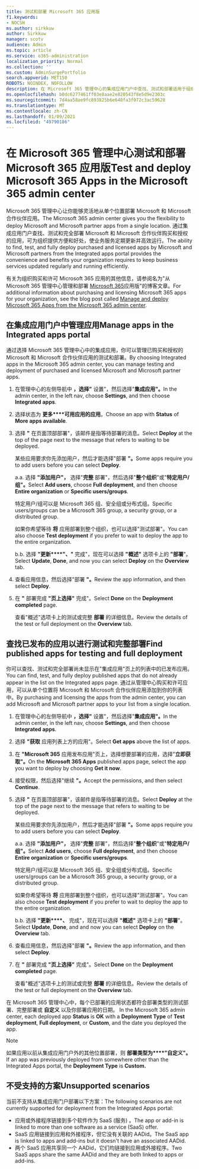 ```yaml
---
title: 测试和部署 Microsoft 365 应用版
f1.keywords:
- NOCSH
ms.author: sirkkuw
author: Sirkkuw
manager: scotv
audience: Admin
ms.topic: article
ms.service: o365-administration
localization_priority: Normal
ms.collection: ''
ms.custom: AdminSurgePortfolio
search.appverid: MET150
ROBOTS: NOINDEX, NOFOLLOW
description: 在 Microsoft 365 管理中心的集成应用门户中查找、测试和部署适用于组织中用户和组的 Microsoft 和 Microsoft 合作伙伴应用。
ms.openlocfilehash: b0dc6277461ff03e8aae2e820543f8e5d9e2303c
ms.sourcegitcommit: 7d4aa58ae9fc893825b6e648fa3f072c3ac59628
ms.translationtype: MT
ms.contentlocale: zh-CN
ms.lasthandoff: 01/09/2021
ms.locfileid: "49790186"
---
```

# <a name="test-and-deploy-microsoft-365-apps-in-the-microsoft-365-admin-center"></a><span data-ttu-id="afddb-103">在 Microsoft 365 管理中心测试和部署 Microsoft 365 应用版</span><span class="sxs-lookup"><span data-stu-id="afddb-103">Test and deploy Microsoft 365 Apps in the Microsoft 365 admin center</span></span>

<span data-ttu-id="afddb-104">Microsoft 365 管理中心让你能够灵活地从单个位置部署 Microsoft 和 Microsoft 合作伙伴应用。</span><span class="sxs-lookup"><span data-stu-id="afddb-104">The Microsoft 365 admin center gives you the flexibility to deploy Microsoft and Microsoft partner apps from a single location.</span></span> <span data-ttu-id="afddb-105">通过集成应用门户查找、测试和完全部署 Microsoft 和 Microsoft 合作伙伴购买和授权的应用，可为组织提供方便和好处，使业务服务定期更新并高效运行。</span><span class="sxs-lookup"><span data-stu-id="afddb-105">The ability to find, test, and fully deploy purchased and licensed apps by Microsoft and Microsoft partners from the Integrated apps portal provides the convenience and benefits your organization requires to keep business services updated regularly and running efficiently.</span></span>  

<span data-ttu-id="afddb-106">有关为组织购买和许可 Microsoft 365 应用的其他信息，请参阅名为"从 Microsoft 365 管理中心管理和部署 [Microsoft 365](https://techcommunity.microsoft.com/t5/microsoft-365-blog/manage-and-deploy-microsoft-365-apps-from-the-microsoft-365/ba-p/1194324)应用版"的博客文章。</span><span class="sxs-lookup"><span data-stu-id="afddb-106">For additional information about purchasing and licensing Microsoft 365 apps for your organization, see the blog post called [Manage and deploy Microsoft 365 Apps from the Microsoft 365 admin center](https://techcommunity.microsoft.com/t5/microsoft-365-blog/manage-and-deploy-microsoft-365-apps-from-the-microsoft-365/ba-p/1194324).</span></span>
  
## <a name="manage-apps-in-the-integrated-apps-portal"></a><span data-ttu-id="afddb-107">在集成应用门户中管理应用</span><span class="sxs-lookup"><span data-stu-id="afddb-107">Manage apps in the Integrated apps portal</span></span>

<span data-ttu-id="afddb-108">通过选择 Microsoft 365 管理中心中的集成应用，你可以管理已购买和授权的 Microsoft 和 Microsoft 合作伙伴应用的测试和部署。</span><span class="sxs-lookup"><span data-stu-id="afddb-108">By choosing Integrated apps in the Microsoft 365 admin center, you can manage testing and deployment of purchased and licensed Microsoft and Microsoft partner apps.</span></span> 

1. <span data-ttu-id="afddb-109">在管理中心的左侧导航中 **，选择"** 设置"，然后选择"**集成应用"。**</span><span class="sxs-lookup"><span data-stu-id="afddb-109">In the admin center, in the left nav, choose **Settings**, and then choose **Integrated apps**.</span></span> 

2. <span data-ttu-id="afddb-110">选择状态为 **更多\*\*\*\*可用应用的应用**。</span><span class="sxs-lookup"><span data-stu-id="afddb-110">Choose an app with **Status** of **More apps available**.</span></span>

3. <span data-ttu-id="afddb-111">选择 **"** 在页面顶部部署"，该邮件是指等待部署的消息。</span><span class="sxs-lookup"><span data-stu-id="afddb-111">Select **Deploy** at the top of the page next to the message that refers to waiting to be deployed.</span></span>

    <span data-ttu-id="afddb-112">某些应用要求你先添加用户，然后才能选择"部署 **"。**</span><span class="sxs-lookup"><span data-stu-id="afddb-112">Some apps require you to add users before you can select **Deploy**.</span></span>

    <span data-ttu-id="afddb-113">a.</span><span class="sxs-lookup"><span data-stu-id="afddb-113">a.</span></span> <span data-ttu-id="afddb-114">选择 **"添加用户"，** 选择"**完整** 部署"，然后选择"**整个组织**"或"**特定用户/组"。**</span><span class="sxs-lookup"><span data-stu-id="afddb-114">Select **Add users**, choose **Full deployment**, and then choose **Entire organization** or **Specific users/groups**.</span></span>

    <span data-ttu-id="afddb-115">特定用户/组可以是 Microsoft 365 组、安全组或分布式组。</span><span class="sxs-lookup"><span data-stu-id="afddb-115">Specific users/groups can be a Microsoft 365 group, a security group, or a distributed group.</span></span>

    <span data-ttu-id="afddb-116">如果你希望等待 **将** 应用部署到整个组织，也可以选择"测试部署"。</span><span class="sxs-lookup"><span data-stu-id="afddb-116">You can also choose **Test deployment** if you prefer to wait to deploy the app to the entire organization.</span></span>

    <span data-ttu-id="afddb-117">b.</span><span class="sxs-lookup"><span data-stu-id="afddb-117">b.</span></span> <span data-ttu-id="afddb-118">选择 **"更新\*\*\*\*"、"** 完成"，现在可以选择 **"概述"** 选项卡上的 **"部署**"。</span><span class="sxs-lookup"><span data-stu-id="afddb-118">Select **Update**, **Done**, and now you can select **Deploy** on the **Overview** tab.</span></span>  

4. <span data-ttu-id="afddb-119">查看应用信息，然后选择"部署 **"。**</span><span class="sxs-lookup"><span data-stu-id="afddb-119">Review the app information, and then select **Deploy**.</span></span> 

5. <span data-ttu-id="afddb-120">在 **"** 部署完成 **"页上选择"** 完成"。</span><span class="sxs-lookup"><span data-stu-id="afddb-120">Select **Done** on the **Deployment completed** page.</span></span> 

    <span data-ttu-id="afddb-121">查看"概述"选项卡上的测试或完整 **部署** 的详细信息。</span><span class="sxs-lookup"><span data-stu-id="afddb-121">Review the details of the test or full deployment on the **Overview** tab.</span></span>

## <a name="find-published-apps-for-testing-and-full-deployment"></a><span data-ttu-id="afddb-122">查找已发布的应用以进行测试和完整部署</span><span class="sxs-lookup"><span data-stu-id="afddb-122">Find published apps for testing and full deployment</span></span> 

<span data-ttu-id="afddb-123">你可以查找、测试和完全部署尚未显示在"集成应用"页上的列表中的已发布应用。</span><span class="sxs-lookup"><span data-stu-id="afddb-123">You can find, test, and fully deploy published apps that do not already appear in the list on the Integrated apps page.</span></span> <span data-ttu-id="afddb-124">通过从管理中心购买和许可应用，可以从单个位置将 Microsoft 和 Microsoft 合作伙伴应用添加到你的列表中。</span><span class="sxs-lookup"><span data-stu-id="afddb-124">By purchasing and licensing the apps from the admin center, you can add Microsoft and Microsoft partner apps to your list from a single location.</span></span>

1. <span data-ttu-id="afddb-125">在管理中心的左侧导航中 **，选择"** 设置"，然后选择"**集成应用"。**</span><span class="sxs-lookup"><span data-stu-id="afddb-125">In the admin center, in the left nav, choose **Settings**, and then choose **Integrated apps**.</span></span> 

2. <span data-ttu-id="afddb-126">选择 **"获取** 应用列表上方的应用"。</span><span class="sxs-lookup"><span data-stu-id="afddb-126">Select **Get apps** above the list of apps.</span></span>

3. <span data-ttu-id="afddb-127">在 **"Microsoft 365** 应用发布应用"页上，选择想要部署的应用，选择"**立即获取"。**</span><span class="sxs-lookup"><span data-stu-id="afddb-127">On the **Microsoft 365 Apps** published apps page, select the app you want to deploy by choosing **Get it now**.</span></span>

4. <span data-ttu-id="afddb-128">接受权限，然后选择"继续 **"。**</span><span class="sxs-lookup"><span data-stu-id="afddb-128">Accept the permissions, and then select **Continue**.</span></span>

5. <span data-ttu-id="afddb-129">选择 **"** 在页面顶部部署"，该邮件是指等待部署的消息。</span><span class="sxs-lookup"><span data-stu-id="afddb-129">Select **Deploy** at the top of the page next to the message that refers to waiting to be deployed.</span></span>

    <span data-ttu-id="afddb-130">某些应用要求你先添加用户，然后才能选择"部署 **"。**</span><span class="sxs-lookup"><span data-stu-id="afddb-130">Some apps require you to add users before you can select **Deploy**.</span></span>

    <span data-ttu-id="afddb-131">a.</span><span class="sxs-lookup"><span data-stu-id="afddb-131">a.</span></span> <span data-ttu-id="afddb-132">选择 **"添加用户"，** 选择"**完整** 部署"，然后选择"**整个组织**"或"**特定用户/组"。**</span><span class="sxs-lookup"><span data-stu-id="afddb-132">Select **Add users**, choose **Full deployment**, and then choose **Entire organization** or **Specific users/groups**.</span></span>

    <span data-ttu-id="afddb-133">特定用户/组可以是 Microsoft 365 组、安全组或分布式组。</span><span class="sxs-lookup"><span data-stu-id="afddb-133">Specific users/groups can be a Microsoft 365 group, a security group, or a distributed group.</span></span>

    <span data-ttu-id="afddb-134">如果你希望等待 **将** 应用部署到整个组织，也可以选择"测试部署"。</span><span class="sxs-lookup"><span data-stu-id="afddb-134">You can also choose **Test deployment** if you prefer to wait to deploy the app to the entire organization.</span></span>

    <span data-ttu-id="afddb-135">b.</span><span class="sxs-lookup"><span data-stu-id="afddb-135">b.</span></span> <span data-ttu-id="afddb-136">选择 **"更新\*\*\*\*、** 完成"，现在可以选择 **"概述"** 选项卡上的 **"部署**"。</span><span class="sxs-lookup"><span data-stu-id="afddb-136">Select **Update**, **Done**, and and now you can select **Deploy** on the **Overview** tab.</span></span>  

6. <span data-ttu-id="afddb-137">查看应用信息，然后选择"部署 **"。**</span><span class="sxs-lookup"><span data-stu-id="afddb-137">Review the app information, and then select **Deploy**.</span></span> 

7. <span data-ttu-id="afddb-138">在 **"** 部署完成 **"页上选择"** 完成"。</span><span class="sxs-lookup"><span data-stu-id="afddb-138">Select **Done** on the **Deployment completed** page.</span></span> 

    <span data-ttu-id="afddb-139">查看"概述"选项卡上的测试或完整 **部署** 的详细信息。</span><span class="sxs-lookup"><span data-stu-id="afddb-139">Review the details of the test or full deployment on the **Overview** tab.</span></span>

<span data-ttu-id="afddb-140">在 Microsoft 365 管理中心中，每个已部署的应用状态都符合部署类型的测试部署、完整部署或 **自定义** 以及你部署应用的日期。 </span><span class="sxs-lookup"><span data-stu-id="afddb-140">In the Microsoft 365 admin center, each deployed app **Status** is **OK** with a **Deployment Type** of **Test deployment**, **Full deployment**, or **Custom**, and the date you deployed the app.</span></span>

> [!NOTE]
> <span data-ttu-id="afddb-141">如果应用以前从集成应用门户外的其他位置部署，则 **部署类型为\*\*\*\*"自定义"。**</span><span class="sxs-lookup"><span data-stu-id="afddb-141">If an app was previously deployed from somewhere other than the Integrated Apps portal, the **Deployment Type** is **Custom.**</span></span>

## <a name="unsupported-scenarios"></a><span data-ttu-id="afddb-142">不受支持的方案</span><span class="sxs-lookup"><span data-stu-id="afddb-142">Unsupported scenarios</span></span>

<span data-ttu-id="afddb-143">当前不支持从集成应用门户部署以下方案：</span><span class="sxs-lookup"><span data-stu-id="afddb-143">The following scenarios are not currently supported for deployment from the Integrated Apps portal:</span></span>

- <span data-ttu-id="afddb-144">应用或外接程序链接到多个软件作为 SaaS (服务) 。</span><span class="sxs-lookup"><span data-stu-id="afddb-144">The app or add-in is linked to more than one software as a service (SaaS) offer.</span></span>
- <span data-ttu-id="afddb-145">SaaS 应用链接到应用和外接程序，但它没有关联的 AADid。</span><span class="sxs-lookup"><span data-stu-id="afddb-145">The SaaS app is linked to apps and add-ins but it doesn't have an associated AADid.</span></span>
- <span data-ttu-id="afddb-146">两个 SaaS 应用共享同一个 AADid，它们均链接到应用或外接程序。</span><span class="sxs-lookup"><span data-stu-id="afddb-146">Two SaaS apps share the same AADid and they are both linked to apps or add-ins.</span></span>
  